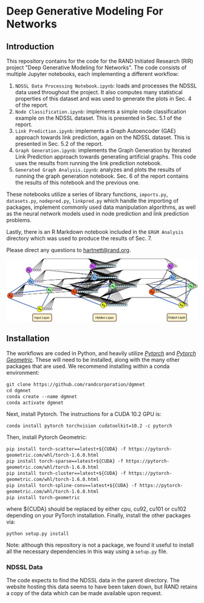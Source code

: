 # Deep Generative Modeling For Networks

## Introduction
This repository contains for the code for the RAND Initiated Research (RIR) project "Deep Generative Modeling for Networks". The code consists of multiple Jupyter notebooks, each implementing a different workflow:
  1. `NDSSL Data Processing Notebook.ipynb`: loads and processes the NDSSL data used throughout the project. It also computes many statistical properties of this dataset and was used to generate the plots in Sec. 4 of the report.
  2. `Node Classification.ipynb`: implements a simple node classification example on the NDSSL dataset. This is presented in Sec. 5.1 of the report.
  3. `Link Prediction.ipynb`: implements a Graph Autoencoder (GAE) approach towards link prediction, again on the NDSSL dataset. This is presented in Sec. 5.2 of the report.
  4. `Graph Generation.ipynb`: implements the Graph Generation by Iterated Link Prediction approach towards generating artificial graphs. This code uses the results from running the link prediction notebook.
  5. `Generated Graph Analysis.ipynb`: analyzes and plots the results of running the graph generation notebook. Sec. 6 of the report contains the results of this notebook and the previous one.

These notebooks utilize a series of library functions, `imports.py`, `datasets.py`, `nodepred.py`, `linkpred.py` which handle the importing of packages, implement commonly used data manipulation algorithms, as well as the neural network models used in node prediction and link prediction problems.

Lastly, there is an R Markdown notebook included in the `ERGM Analysis` directory which was used to produce the results of Sec. 7.

Please direct any questions to <hartnett@rand.org>.

![mlp_vs_gnn.png](mlp_vs_gnn.png "Graph Neural Networks")

## Installation
The workflows are coded in Python, and heavily utilize [*Pytorch*](https://pytorch.org/) and [*Pytorch Geometric*](https://pytorch-geometric.readthedocs.io/en/latest/). These will need to be installed, along with the many other packages that are used. We recommend installing within a conda environment:

```
git clone https://github.com/randcorporation/dgmnet
cd dgmnet
conda create --name dgmnet
conda activate dgmnet
```

Next, install Pytorch. The instructions for a CUDA 10.2 GPU is:

```
conda install pytorch torchvision cudatoolkit=10.2 -c pytorch
```

Then, install Pytorch Geometric:

```
pip install torch-scatter==latest+${CUDA} -f https://pytorch-geometric.com/whl/torch-1.6.0.html
pip install torch-sparse==latest+${CUDA} -f https://pytorch-geometric.com/whl/torch-1.6.0.html
pip install torch-cluster==latest+${CUDA} -f https://pytorch-geometric.com/whl/torch-1.6.0.html
pip install torch-spline-conv==latest+${CUDA} -f https://pytorch-geometric.com/whl/torch-1.6.0.html
pip install torch-geometric
```
where ${CUDA} should be replaced by either cpu, cu92, cu101 or cu102 depending on your PyTorch installation. Finally, install the other packages via:
```
python setup.py install
```

Note: although this repository is not a package, we found it useful to install all the necessary dependencies in this way using a `setup.py` file.

### NDSSL Data
The code expects to find the NDSSL data in the parent directory. The website hosting this data seems to have been taken down, but RAND retains a copy of the data which can be made available upon request.

